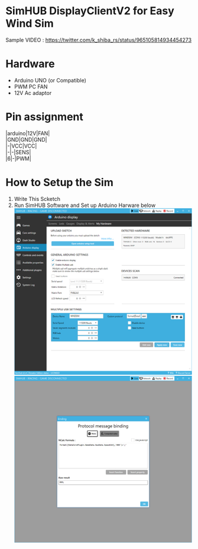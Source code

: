 # SimHUB DisplayClientV2 for Easy Wind Sim
Sample VIDEO : https://twitter.com/k_shiba_rs/status/965105814934454273  

# Hardware
- Arduino UNO (or Compatible)  
- PWM PC FAN  
- 12V Ac adaptor  

# Pin assignment  
|arduino|12V|FAN|  
|GND|GND|GND|  
|-|VCC|VCC|  
|-|-|SENS|  
|6|-|PWM|  

# How to Setup the Sim
1. Write This Scketch
2. Run SimHUB Software and Set up Arduino Harware below
![Setup1](/WindSimSetUp1.png)
![Setup2](/WindSimSetUp2.png)
